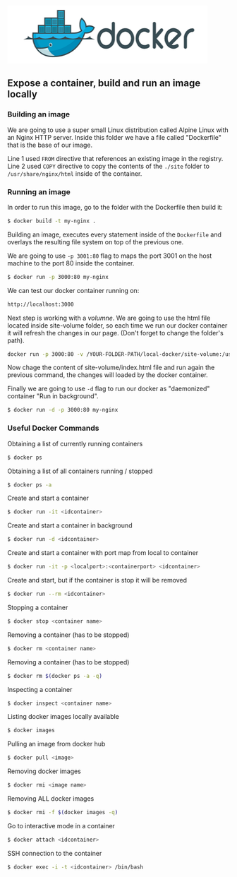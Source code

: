 ![deploying-local-docker](docker.png)
## Expose a container, build and run an image locally

### Building an image
We are going to use a super small Linux distribution called Alpine Linux with an Nginx HTTP server. 
Inside this folder we have a file called "Dockerfile" that is the base of our image.

Line 1 used `FROM` directive that references an existing image in the registry.
Line 2 used `COPY` directive to copy the contents of the `./site` folder to `/usr/share/nginx/html` inside of the container.

### Running an image

In order to run this image, go to the folder with the Dockerfile then build it:

```sh
$ docker build -t my-nginx .
```

Building an image, executes every statement inside of the `Dockerfile` and overlays the resulting file system on top of the previous one.

We are going to use `-p 3001:80` flag to maps the port 3001 on the host machine to the port 80 inside the container.

```sh
$ docker run -p 3000:80 my-nginx
```

We can test our docker container running on:

```sh
http://localhost:3000
```

Next step is working with a *volumne*. We are going to use the html file located inside site-volume folder, so each time we run our docker container it will refresh the changes in our page. (Don't forget to change the folder's path).

```sh
docker run -p 3000:80 -v /YOUR-FOLDER-PATH/local-docker/site-volume:/usr/share/nginx/html my-nginx 
```

Now chage the content of site-volume/index.html file and run again the previous command, the changes will loaded by the docker container.

Finally we are going to use `-d` flag to run our docker as "daemonized" container "Run in background".

```sh
$ docker run -d -p 3000:80 my-nginx
```

### Useful Docker Commands 


Obtaining a list of currently running containers
```sh
$ docker ps
```

Obtaining a list of all containers running / stopped
```sh
$ docker ps -a
```

Create and start a container 
```sh
$ docker run -it <idcontainer>
```

Create and start a container in background
```sh
$ docker run -d <idcontainer>
```

Create and start a container with port map from local to container
```sh
$ docker run -it -p <localport>:<containerport> <idcontainer>
```

Create and start, but if the container is stop it will be removed 
```sh
$ docker run --rm <idcontainer>
```

Stopping a container
```sh
$ docker stop <container name>
```

Removing a container (has to be stopped)
```sh
$ docker rm <container name>
```

Removing a container (has to be stopped)
```sh
$ docker rm $(docker ps -a -q)
```

Inspecting a container
```sh
$ docker inspect <container name>
```

Listing docker images locally available
```sh
$ docker images
```

Pulling an image from docker hub
```sh
$ docker pull <image>
```

Removing docker images
```sh
$ docker rmi <image name>
```

Removing ALL docker images
```sh
$ docker rmi -f $(docker images -q)
```

Go to interactive mode in a container
```sh
$ docker attach <idcontainer>
``` 

SSH connection to the container
```sh
$ docker exec -i -t <idcontainer> /bin/bash
```
